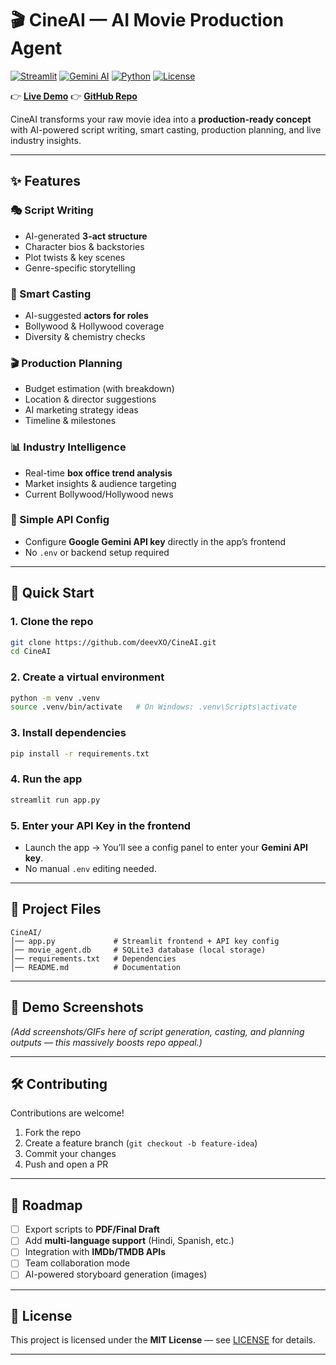 # 🎬 CineAI — AI Movie Production Agent

[![Streamlit](https://img.shields.io/badge/Streamlit-FF4B4B?style=for-the-badge\&logo=Streamlit\&logoColor=white)](https://streamlit.io/)
[![Gemini AI](https://img.shields.io/badge/Google%20Gemini-4285F4?style=for-the-badge\&logo=google\&logoColor=white)](https://gemini.google.com/)
[![Python](https://img.shields.io/badge/Python-3.11+-3776AB?style=for-the-badge\&logo=python\&logoColor=white)](https://python.org/)
[![License](https://img.shields.io/badge/License-MIT-blue?style=for-the-badge)](LICENSE)

👉 **[Live Demo](https://cine-ai.streamlit.app)**
👉 **[GitHub Repo](https://github.com/deevXO/CineAI)**

CineAI transforms your raw movie idea into a **production-ready concept** with AI-powered script writing, smart casting, production planning, and live industry insights.

---

## ✨ Features

### 🎭 Script Writing

* AI-generated **3-act structure**
* Character bios & backstories
* Plot twists & key scenes
* Genre-specific storytelling

### 🌟 Smart Casting

* AI-suggested **actors for roles**
* Bollywood & Hollywood coverage
* Diversity & chemistry checks

### 🎬 Production Planning

* Budget estimation (with breakdown)
* Location & director suggestions
* AI marketing strategy ideas
* Timeline & milestones

### 📊 Industry Intelligence

* Real-time **box office trend analysis**
* Market insights & audience targeting
* Current Bollywood/Hollywood news

### 🔐 Simple API Config

* Configure **Google Gemini API key** directly in the app’s frontend
* No `.env` or backend setup required

---

## 🚀 Quick Start

### 1. Clone the repo

```bash
git clone https://github.com/deevXO/CineAI.git
cd CineAI
```

### 2. Create a virtual environment

```bash
python -m venv .venv
source .venv/bin/activate   # On Windows: .venv\Scripts\activate
```

### 3. Install dependencies

```bash
pip install -r requirements.txt
```

### 4. Run the app

```bash
streamlit run app.py
```

### 5. Enter your API Key in the frontend

* Launch the app → You’ll see a config panel to enter your **Gemini API key**.
* No manual `.env` editing needed.

---

## 📂 Project Files

```
CineAI/
│── app.py             # Streamlit frontend + API key config
│── movie_agent.db     # SQLite3 database (local storage)
│── requirements.txt   # Dependencies
│── README.md          # Documentation
```

---

## 📸 Demo Screenshots

*(Add screenshots/GIFs here of script generation, casting, and planning outputs — this massively boosts repo appeal.)*

---

## 🛠️ Contributing

Contributions are welcome!

1. Fork the repo
2. Create a feature branch (`git checkout -b feature-idea`)
3. Commit your changes
4. Push and open a PR

---

## 📅 Roadmap

* [ ] Export scripts to **PDF/Final Draft**
* [ ] Add **multi-language support** (Hindi, Spanish, etc.)
* [ ] Integration with **IMDb/TMDB APIs**
* [ ] Team collaboration mode
* [ ] AI-powered storyboard generation (images)

---

## 📜 License

This project is licensed under the **MIT License** — see [LICENSE](LICENSE) for details.

---
